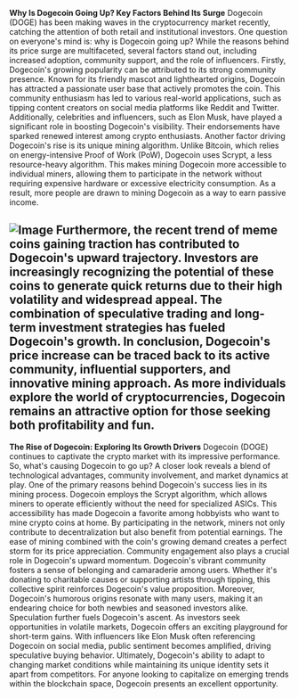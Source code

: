 **Why Is Dogecoin Going Up? Key Factors Behind Its Surge**
Dogecoin (DOGE) has been making waves in the cryptocurrency market recently, catching the attention of both retail and institutional investors. One question on everyone's mind is: why is Dogecoin going up? While the reasons behind its price surge are multifaceted, several factors stand out, including increased adoption, community support, and the role of influencers.
Firstly, Dogecoin's growing popularity can be attributed to its strong community presence. Known for its friendly mascot and lighthearted origins, Dogecoin has attracted a passionate user base that actively promotes the coin. This community enthusiasm has led to various real-world applications, such as tipping content creators on social media platforms like Reddit and Twitter. Additionally, celebrities and influencers, such as Elon Musk, have played a significant role in boosting Dogecoin's visibility. Their endorsements have sparked renewed interest among crypto enthusiasts.
Another factor driving Dogecoin's rise is its unique mining algorithm. Unlike Bitcoin, which relies on energy-intensive Proof of Work (PoW), Dogecoin uses Scrypt, a less resource-heavy algorithm. This makes mining Dogecoin more accessible to individual miners, allowing them to participate in the network without requiring expensive hardware or excessive electricity consumption. As a result, more people are drawn to mining Dogecoin as a way to earn passive income.

![Image](https://github.com/user-attachments/assets/d7419ec9-dc67-403f-bf28-8faea5f1f74f)
Furthermore, the recent trend of meme coins gaining traction has contributed to Dogecoin's upward trajectory. Investors are increasingly recognizing the potential of these coins to generate quick returns due to their high volatility and widespread appeal. The combination of speculative trading and long-term investment strategies has fueled Dogecoin's growth.
In conclusion, Dogecoin's price increase can be traced back to its active community, influential supporters, and innovative mining approach. As more individuals explore the world of cryptocurrencies, Dogecoin remains an attractive option for those seeking both profitability and fun.
---
**The Rise of Dogecoin: Exploring Its Growth Drivers**
Dogecoin (DOGE) continues to captivate the crypto market with its impressive performance. So, what's causing Dogecoin to go up? A closer look reveals a blend of technological advantages, community involvement, and market dynamics at play.
One of the primary reasons behind Dogecoin's success lies in its mining process. Dogecoin employs the Scrypt algorithm, which allows miners to operate efficiently without the need for specialized ASICs. This accessibility has made Dogecoin a favorite among hobbyists who want to mine crypto coins at home. By participating in the network, miners not only contribute to decentralization but also benefit from potential earnings. The ease of mining combined with the coin's growing demand creates a perfect storm for its price appreciation.
Community engagement also plays a crucial role in Dogecoin's upward momentum. Dogecoin's vibrant community fosters a sense of belonging and camaraderie among users. Whether it's donating to charitable causes or supporting artists through tipping, this collective spirit reinforces Dogecoin's value proposition. Moreover, Dogecoin's humorous origins resonate with many users, making it an endearing choice for both newbies and seasoned investors alike.
Speculation further fuels Dogecoin's ascent. As investors seek opportunities in volatile markets, Dogecoin offers an exciting playground for short-term gains. With influencers like Elon Musk often referencing Dogecoin on social media, public sentiment becomes amplified, driving speculative buying behavior.
Ultimately, Dogecoin's ability to adapt to changing market conditions while maintaining its unique identity sets it apart from competitors. For anyone looking to capitalize on emerging trends within the blockchain space, Dogecoin presents an excellent opportunity.
